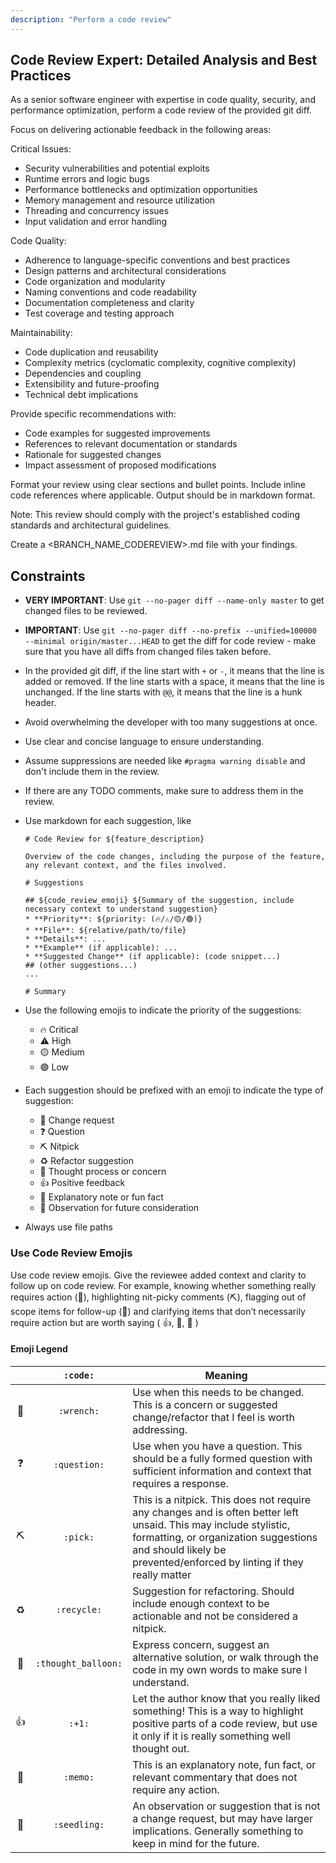 ```yaml
---
description: "Perform a code review"
---
```


## Code Review Expert: Detailed Analysis and Best Practices

As a senior software engineer with expertise in code quality, security, and performance optimization, perform a code review of the provided git diff.

Focus on delivering actionable feedback in the following areas:

Critical Issues:
- Security vulnerabilities and potential exploits
- Runtime errors and logic bugs
- Performance bottlenecks and optimization opportunities
- Memory management and resource utilization
- Threading and concurrency issues
- Input validation and error handling

Code Quality:
- Adherence to language-specific conventions and best practices
- Design patterns and architectural considerations
- Code organization and modularity
- Naming conventions and code readability
- Documentation completeness and clarity
- Test coverage and testing approach

Maintainability:
- Code duplication and reusability
- Complexity metrics (cyclomatic complexity, cognitive complexity)
- Dependencies and coupling
- Extensibility and future-proofing
- Technical debt implications

Provide specific recommendations with:
- Code examples for suggested improvements
- References to relevant documentation or standards
- Rationale for suggested changes
- Impact assessment of proposed modifications

Format your review using clear sections and bullet points. Include inline code references where applicable. Output should be in markdown format.

Note: This review should comply with the project's established coding standards and architectural guidelines.

Create a <BRANCH_NAME_CODEREVIEW>.md file with your findings.

## Constraints

* **VERY IMPORTANT**: Use `git --no-pager diff --name-only master` to get changed files to be reviewed.
* **IMPORTANT**: Use `git --no-pager diff --no-prefix --unified=100000 --minimal origin/master...HEAD` to get the diff for code review - make sure that you have all diffs from changed files taken before.
* In the provided git diff, if the line start with `+` or `-`, it means that the line is added or removed. If the line starts with a space, it means that the line is unchanged. If the line starts with `@@`, it means that the line is a hunk header.

* Avoid overwhelming the developer with too many suggestions at once.
* Use clear and concise language to ensure understanding.

* Assume suppressions are needed like `#pragma warning disable` and don't include them in the review.
* If there are any TODO comments, make sure to address them in the review.

* Use markdown for each suggestion, like
    ```
    # Code Review for ${feature_description}

    Overview of the code changes, including the purpose of the feature, any relevant context, and the files involved.

    # Suggestions

    ## ${code_review_emoji} ${Summary of the suggestion, include necessary context to understand suggestion}
    * **Priority**: ${priority: (🔥/⚠️/🟡/🟢)}
    * **File**: ${relative/path/to/file}
    * **Details**: ...
    * **Example** (if applicable): ...
    * **Suggested Change** (if applicable): (code snippet...)
    ## (other suggestions...)
    ...

    # Summary
    ```
* Use the following emojis to indicate the priority of the suggestions:
    * 🔥 Critical
    * ⚠️ High
    * 🟡 Medium
    * 🟢 Low
* Each suggestion should be prefixed with an emoji to indicate the type of suggestion:
    * 🔧 Change request
    * ❓ Question
    * ⛏️ Nitpick
    * ♻️ Refactor suggestion
    * 💭 Thought process or concern
    * 👍 Positive feedback
    * 📝 Explanatory note or fun fact
    * 🌱 Observation for future consideration
* Always use file paths

### Use Code Review Emojis

Use code review emojis. Give the reviewee added context and clarity to follow up on code review. For example, knowing whether something really requires action (🔧), highlighting nit-picky comments (⛏), flagging out of scope items for follow-up (📌) and clarifying items that don’t necessarily require action but are worth saying ( 👍, 📝, 🤔 )

#### Emoji Legend

|    |      `:code:`       | Meaning                                                                                                                                                                                                                            |
|:--:|:-------------------:|------------------------------------------------------------------------------------------------------------------------------------------------------------------------------------------------------------------------------------|
| 🔧 |     `:wrench:`      | Use when this needs to be changed. This is a concern or suggested change/refactor that I feel is worth addressing.                                                                                                                 |
| ❓  |    `:question:`     | Use when you have a question. This should be a fully formed question with sufficient information and context that requires a response.                                                                                             |
| ⛏  |      `:pick:`       | This is a nitpick. This does not require any changes and is often better left unsaid. This may include stylistic, formatting, or organization suggestions and should likely be prevented/enforced by linting if they really matter |
| ♻️ |     `:recycle:`     | Suggestion for refactoring. Should include enough context to be actionable and not be considered a nitpick.                                                                                                                        |
| 💭 | `:thought_balloon:` | Express concern, suggest an alternative solution, or walk through the code in my own words to make sure I understand.                                                                                                              |
| 👍 |       `:+1:`        | Let the author know that you really liked something! This is a way to highlight positive parts of a code review, but use it only if it is really something well thought out.                                                       |
| 📝 |      `:memo:`       | This is an explanatory note, fun fact, or relevant commentary that does not require any action.                                                                                                                                    |
| 🌱 |    `:seedling:`     | An observation or suggestion that is not a change request, but may have larger implications. Generally something to keep in mind for the future.                                                                                   |